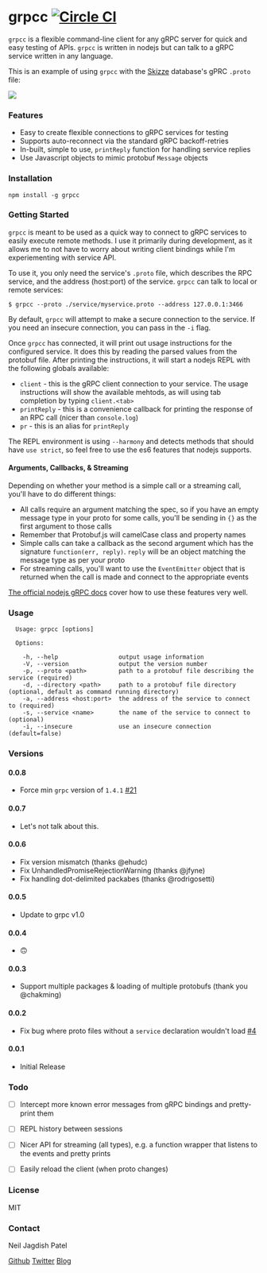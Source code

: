 # grpcc [![Circle CI](https://circleci.com/gh/njpatel/grpcc.svg?style=svg)](https://circleci.com/gh/njpatel/grpcc)

`grpcc` is a flexible command-line client for any gRPC server for quick and easy testing of APIs. `grpcc` is written in nodejs but can talk to a gRPC service written in any language.

This is an example of using `grpcc` with the [Skizze](https://github.com/skizzehq/skizze) database's gPRC `.proto` file:

![](https://njp.io/content/images/2016/02/Screenshot-2016-02-09-19-22-40.png)


### Features
* Easy to create flexible connections to gRPC services for testing
* Supports auto-reconnect via the standard gRPC backoff-retries
* In-built, simple to use, `printReply` function for handling service replies
* Use Javascript objects to mimic protobuf `Message` objects


### Installation

`npm install -g grpcc`


### Getting Started

`grpcc` is meant to be used as a quick way to connect to gRPC services to easily execute remote methods. I use it primarily during development, as it allows me to not have to worry about writing client bindings while I'm experiementing with service API.

To use it, you only need the service's `.proto` file, which describes the RPC service, and the address (host:port) of the service. `grpcc` can talk to local or remote services:

```
$ grpcc --proto ./service/myservice.proto --address 127.0.0.1:3466
```

By default, `grpcc` will attempt to make a secure connection to the service. If you need an insecure connection, you can pass in the `-i` flag.

Once `grpcc` has connected, it will print out usage instructions for the configured service. It does this by reading the parsed values from the protobuf file. After printing the instructions, it will start a nodejs REPL with the following globals available:

* `client` - this is the gRPC client connection to your service. The usage instructions will show the available mehtods, as will using tab completion by typing `client.<tab>`
* `printReply` - this is a convenience callback for printing the response of an RPC call (nicer than `console.log`)
* `pr` - this is an alias for `printReply`

The REPL environment is using `--harmony` and detects methods that should have `use strict`, so feel free to use the es6 features that nodejs supports.

#### Arguments, Callbacks, & Streaming

Depending on whether your method is a simple call or a streaming call, you'll have to do different things:

* All calls require an argument matching the spec, so if you have an empty message type in your proto for some calls, you'll be sending in `{}` as the first argument to those calls
* Remember that Protobuf.js will camelCase class and property names
* Simple calls can take a callback as the second argument which has the signature `function(err, reply)`. `reply` will be an object matching the message type as per your proto
* For streaming calls, you'll want to use the `EventEmitter` object that is returned when the call is made and connect to the appropriate events

[The official nodejs gRPC docs](http://www.grpc.io/docs/tutorials/basic/node.html) cover how to use these features very well.


### Usage

```
  Usage: grpcc [options]

  Options:

    -h, --help                 output usage information
    -V, --version              output the version number
    -p, --proto <path>         path to a protobuf file describing the service (required)
    -d, --directory <path>     path to a protobuf file directory (optional, default as command running directory)
    -a, --address <host:port>  the address of the service to connect to (required)
    -s, --service <name>       the name of the service to connect to (optional)
    -i, --insecure             use an insecure connection (default=false)

```



### Versions

#### 0.0.8
- Force min `grpc` version of `1.4.1` [#21](https://github.com/njpatel/grpcc/issues/21)

#### 0.0.7
- Let's not talk about this.

#### 0.0.6
- Fix version mismatch (thanks @ehudc)
- Fix UnhandledPromiseRejectionWarning (thanks @jfyne)
- Fix handling dot-delimited packabes (thanks @rodrigosetti)

#### 0.0.5
- Update to grpc v1.0

#### 0.0.4
- 🙃

#### 0.0.3

- Support multiple packages & loading of multiple protobufs (thank you @chakming)

#### 0.0.2

- Fix bug where proto files without a `service` declaration wouldn't load [#4](https://github.com/njpatel/grpcc/issues/4)

#### 0.0.1

- Initial Release



### Todo

- [ ] Intercept more known error messages from gRPC bindings and pretty-print them
- [ ] REPL history between sessions
- [ ] Nicer API for streaming (all types), e.g. a function wrapper that listens to the events and pretty prints
- [ ] Easily reload the client (when proto changes)


### License

MIT


### Contact

Neil Jagdish Patel

[Github](https://github.com/njpatel) [Twitter](https://twitter.com/njpatel) [Blog](https://njp.io)
